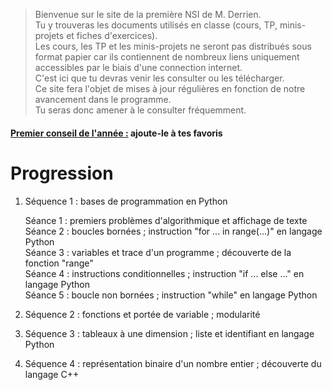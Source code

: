 > Bienvenue sur le site de la première NSI de M. Derrien.  
> Tu y trouveras les documents utilisés en classe (cours, TP, minis-projets et fiches d'exercices).  
> Les cours, les TP et les minis-projets ne seront pas distribués sous format papier car ils contiennent de nombreux liens uniquement accessibles par le biais d'une connection internet.  
> C'est ici que tu devras venir les consulter ou les télécharger.  
> Ce site fera l'objet de mises à jour régulières en fonction de notre avancement dans le programme.  
> Tu seras donc amener à le consulter fréquemment.
  
#### <ins>Premier conseil de l'année :</ins> ajoute-le à tes favoris

# Progression

1. Séquence 1 : bases de programmation en Python

    Séance 1 : premiers problèmes d'algorithmique et affichage de texte  
    Séance 2 : boucles bornées ; instruction "for ... in range(...)" en langage Python  
    Séance 3 : variables et trace d'un programme ; découverte de la fonction "range"  
    Séance 4 : instructions conditionnelles ; instruction "if ... else ..." en langage Python  
    Séance 5 : boucle non bornées ; instruction "while" en langage Python  

2. Séquence 2 : fonctions et portée de variable ; modularité
3. Séquence 3 : tableaux à une dimension ; liste et identifiant en langage Python
4. Séquence 4 : représentation binaire d'un nombre entier ; découverte du langage C++
